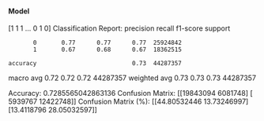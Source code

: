 #### Model
[1 1 1 ... 0 1 0]
Classification Report:
              precision    recall  f1-score   support

           0       0.77      0.77      0.77  25924842
           1       0.67      0.68      0.67  18362515

    accuracy                           0.73  44287357
   macro avg       0.72      0.72      0.72  44287357
weighted avg       0.73      0.73      0.73  44287357

Accuracy: 0.7285565042863136
Confusion Matrix:
[[19843094  6081748]
 [ 5939767 12422748]]
Confusion Matrix (%):
[[44.80532446 13.73246997]
 [13.4118796  28.05032597]]
